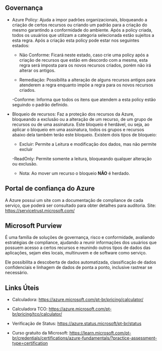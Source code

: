 ## Governança

- Azure Policy: Ajuda a impor padrões organizacionais, bloqueando a criação de certos recursos ou criando um padrão para a criação do mesmo garantindo a conformidade do ambiente. Após a policy criada, todos os usuários que utilizam a categoria selecionada estão sujeitos a esta regra. Após a criação esta policy pode estar nos seguintes estados:

	- Não Conforme:  Ficará neste estado, caso crie uma policy após a criação de recursos que estão em descordo com a mesma, esta regra será imposta para os novos recursos criados, porém não irá alterar os antigos.

	- Remediação: Possibilita a alteração de alguns recursos antigos para atenderem a regra enquanto impõe a regra para os novos recursos criados.

	-Conforme: Informa que todos os itens que atendem a esta policy estão seguindo o padrão definido.

- Bloqueio de recursos: Faz a proteção dos recursos da Azure, bloqueando a exclusão ou a alteração de um recurso, de um grupo de recursos ou de uma assinatura. Este bloqueio é herdável, ou seja, ao aplicar o bloqueio em uma assinatura, todos os grupos e recursos abaixo dela também terão este bloqueio. Existem dois tipos de bloqueio:

	- Excluir: Permite a Leitura e modificação dos dados, mas não permite excluir

	-ReadOnly: Permite somente a leitura, bloqueando qualquer alteração ou exclusão.  

	- Nota: Ao mover um recurso o bloqueio **NÃO** é herdado.

## Portal de confiança do Azure

A Azure possui um site com a documentação de compliance de cada serviço, que poderá ser consultado para obter detalhes para auditoria. Site: https://servicetrust.microsoft.com/
 
## Microsoft Purview

É uma família de soluções de governança, risco e conformidade, avaliando estratégias de compliance, ajudando a reunir informações dos usuários que possuem acesso a certos recursos e reunindo outros tipos de dados das aplicações, sejam eles locais, multinuvem e de software como serviço.

Ele possibilita a descoberta de dados automatizada, classificação de dados confidenciais e linhagem de dados de ponta a ponto, inclusive rastrear se necessário.

## Links Úteis

- Calculadora: https://azure.microsoft.com/pt-br/pricing/calculator/

- Calculadora TCO: https://azure.microsoft.com/pt-br/pricing/tco/calculator/

- Verificação de Status: https://azure.status.microsoft/pt-br/status

- Curso gratuito da Microsoft: https://learn.microsoft.com/pt-br/credentials/certifications/azure-fundamentals/?practice-assessment-type=certification
